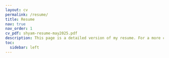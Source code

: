 ```yaml
---
layout: cv
permalink: /resume/
title: Resume
nav: true
nav_order: 1
cv_pdf: shyam-resume-may2025.pdf
description: This page is a detailed version of my resume. For a more consolidated one-page version of my resume kindly click on the 'PDF' button on the right side.
toc:
  sidebar: left
---
```

